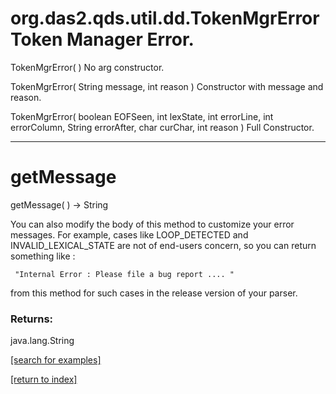 # org.das2.qds.util.dd.TokenMgrErrorToken Manager Error.
TokenMgrError( )
No arg constructor.

TokenMgrError( String message, int reason )
Constructor with message and reason.

TokenMgrError( boolean EOFSeen, int lexState, int errorLine, int errorColumn, String errorAfter, char curChar, int reason )
Full Constructor.

***
<a name="getMessage"></a>
# getMessage
getMessage(  ) &rarr; String

You can also modify the body of this method to customize your error messages.
 For example, cases like LOOP_DETECTED and INVALID_LEXICAL_STATE are not
 of end-users concern, so you can return something like :

     "Internal Error : Please file a bug report .... "

 from this method for such cases in the release version of your parser.

### Returns:
java.lang.String


<a href="https://github.com/autoplot/dev/search?q=getMessage&unscoped_q=getMessage">[search for examples]</a>

<a href="https://github.com/autoplot/documentation/blob/master/javadoc/index-all.md">[return to index]</a>

